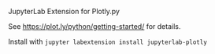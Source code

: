 JupyterLab Extension for Plotly.py

See https://plot.ly/python/getting-started/ for details.

Install with `jupyter labextension install jupyterlab-plotly`
